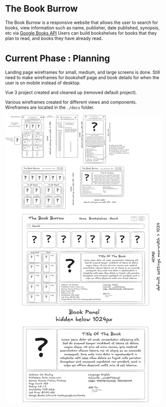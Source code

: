 # The Book Burrow

The Book Burrow is a responsive website that allows the user to search for books, view information such as name, publisher, date published, synopsis, etc via [Google Books API](https://developers.google.com/books) Users can build bookshelves for books that they plan to read, and books they have already read.

# Current Phase : Planning

Landing page wireframes for small, medium, and large screens is done.  Still need to make wireframes for bookshelf page and book details for when the user is on mobile instead of desktop.

Vue 3 project created and cleaned up (removed default project).

Various wireframes created for different views and components.  Wireframes are located in the `./docs` folder.

![Wireframes](./docs/wireframes/all-wireframes.png)

